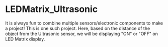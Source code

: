 # LEDMatrix_Ultrasonic

It is always fun to combine multiple sensors/electronic components to make a project! This is one such project. Here, based on the distance of the object from the Ultrasonic sensor, we will be displaying "ON" or "OFF" on LED Matrix display. 
